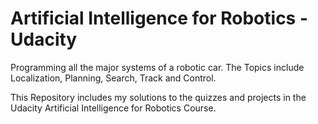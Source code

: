 # Artificial Intelligence for Robotics - Udacity

Programming all the major systems of a robotic car. The Topics include Localization, Planning, Search, Track and Control.

This Repository includes my solutions to the quizzes and projects in the Udacity Artificial Intelligence for Robotics Course. 
